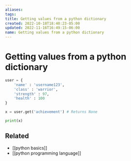 ```yaml
---
aliases: 
tags: 
title: Getting values from a python dictionary
created: 2022-10-18T18:40:23-05:00
updated: 2022-11-16T16:49:15-06:00
name: Getting values from a python dictionary
---
```

# Getting values from a python dictionary

```python
user = {
	'name' : 'username123',
	'class' : 'warrior',
	'strength' : 97,
	'health' : 100
}

x = user.get('achievement') # Returns None

print(x)
```

## Related
- [[python basics]]
- [[python programming language]]